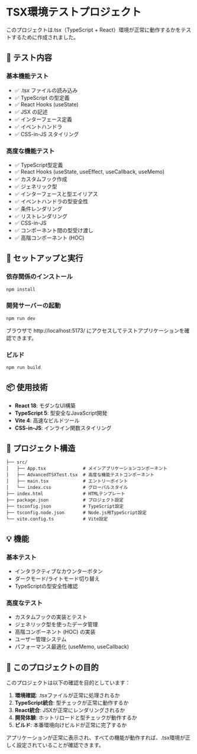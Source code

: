 # TSX環境テストプロジェクト

このプロジェクトは.tsx（TypeScript + React）環境が正常に動作するかをテストするために作成されました。

## 🧪 テスト内容

### 基本機能テスト
- ✅ .tsx ファイルの読み込み
- ✅ TypeScript の型定義
- ✅ React Hooks (useState)
- ✅ JSX の記述
- ✅ インターフェース定義
- ✅ イベントハンドラ
- ✅ CSS-in-JS スタイリング

### 高度な機能テスト
- ✅ TypeScript型定義
- ✅ React Hooks (useState, useEffect, useCallback, useMemo)
- ✅ カスタムフック作成
- ✅ ジェネリック型
- ✅ インターフェースと型エイリアス
- ✅ イベントハンドラの型安全性
- ✅ 条件レンダリング
- ✅ リストレンダリング
- ✅ CSS-in-JS
- ✅ コンポーネント間の型受け渡し
- ✅ 高階コンポーネント (HOC)

## 🚀 セットアップと実行

### 依存関係のインストール
```bash
npm install
```

### 開発サーバーの起動
```bash
npm run dev
```

ブラウザで http://localhost:5173/ にアクセスしてテストアプリケーションを確認できます。

### ビルド
```bash
npm run build
```

## 📦 使用技術

- **React 18**: モダンなUI構築
- **TypeScript 5**: 型安全なJavaScript開発
- **Vite 4**: 高速なビルドツール
- **CSS-in-JS**: インライン関数スタイリング

## 📁 プロジェクト構造

```
├── src/
│   ├── App.tsx              # メインアプリケーションコンポーネント
│   ├── AdvancedTSXTest.tsx  # 高度な機能テストコンポーネント
│   ├── main.tsx             # エントリーポイント
│   └── index.css            # グローバルスタイル
├── index.html               # HTMLテンプレート
├── package.json             # プロジェクト設定
├── tsconfig.json            # TypeScript設定
├── tsconfig.node.json       # Node.js用TypeScript設定
└── vite.config.ts           # Vite設定
```

## 💡 機能

### 基本テスト
- インタラクティブなカウンターボタン
- ダークモード/ライトモード切り替え
- TypeScriptの型安全性確認

### 高度なテスト
- カスタムフックの実装とテスト
- ジェネリック型を使ったデータ管理
- 高階コンポーネント (HOC) の実装
- ユーザー管理システム
- パフォーマンス最適化 (useMemo, useCallback)

## 🎯 このプロジェクトの目的

このプロジェクトは以下の確認を目的としています：

1. **環境確認**: .tsxファイルが正常に処理されるか
2. **TypeScript統合**: 型チェックが正常に動作するか
3. **React統合**: JSXが正常にレンダリングされるか
4. **開発体験**: ホットリロードと型チェックが動作するか
5. **ビルド**: 本番環境向けビルドが正常に完了するか

アプリケーションが正常に表示され、すべての機能が動作すれば、.tsx環境が正しく設定されていることが確認できます。